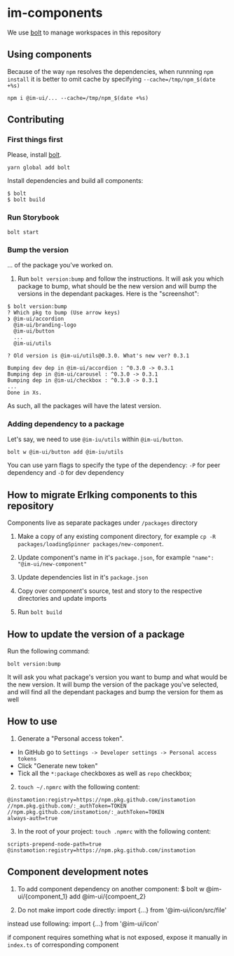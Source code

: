 # im-components

We use [bolt](https://www.npmjs.com/package/bolt) to manage workspaces in this repository

## Using components

Because of the way `npm` resolves the dependencies, when runnning `npm install` it is better to omit cache by specifying `--cache=/tmp/npm_$(date +%s)`

```
npm i @im-ui/... --cache=/tmp/npm_$(date +%s)
```

## Contributing

### First things first

Please, install [bolt](https://www.npmjs.com/package/bolt).

```
yarn global add bolt
```

Install dependencies and build all components:

```
$ bolt
$ bolt build
```

### Run Storybook

```
bolt start
```

### Bump the version

... of the package you've worked on.

1. Run `bolt version:bump` and follow the instructions. It will ask you which package to bump, what should be the new version and will bump the versions in the dependant packages. Here is the "screenshot":

```
$ bolt version:bump
? Which pkg to bump (Use arrow keys)
❯ @im-ui/accordion
  @im-ui/branding-logo
  @im-ui/button
  ...
  @im-ui/utils

? Old version is @im-ui/utils@0.3.0. What's new ver? 0.3.1

Bumping dev dep in @im-ui/accordion : ^0.3.0 -> 0.3.1
Bumping dep in @im-ui/carousel : ^0.3.0 -> 0.3.1
Bumping dep in @im-ui/checkbox : ^0.3.0 -> 0.3.1
...
Done in Xs.
```

As such, all the packages will have the latest version.

### Adding dependency to a package

Let's say, we need to use `@im-iu/utils` within `@im-ui/button`.

```
bolt w @im-ui/button add @im-iu/utils
```

You can use yarn flags to specify the type of the dependency: `-P` for peer dependency and `-D` for dev dependency

## How to migrate Erlking components to this repository

Components live as separate packages under `/packages` directory

1. Make a copy of any existing component directory, for example `cp -R packages/loadingSpinner packages/new-component`.

2. Update component's name in it's `package.json`, for example `"name": "@im-ui/new-component"`

3. Update dependencies list in it's `package.json`

4. Copy over component's source, test and story to the respective directories and update imports

5. Run `bolt build`

## How to update the version of a package

Run the following command:

```
bolt version:bump
```

It will ask you what package's version you want to bump and what would be the new version.
It will bump the version of the package you've selected, and will find all the dependant packages and bump the version for them as well

## How to use

1. Generate a "Personal access token".

  - In GitHub go to `Settings -> Developer settings -> Personal access tokens`
  - Click "Generate new token"
  - Tick all the `*:package` checkboxes as well as `repo` checkbox;

2. `touch ~/.npmrc` with the following content:

```
@instamotion:registry=https://npm.pkg.github.com/instamotion
//npm.pkg.github.com/:_authToken=TOKEN
//npm.pkg.github.com/instamotion/:_authToken=TOKEN
always-auth=true
```

3. In the root of your project: `touch .npmrc` with the following content:

```
scripts-prepend-node-path=true
@instamotion:registry=https://npm.pkg.github.com/instamotion
```

## Component development notes

1. To add component dependency on another component:
$ bolt w @im-ui/{component_1} add @im-ui/{compoent_2}

2. Do not make import code directly:
import {...} from '@im-ui/icon/src/file'

instead use following:
import {...} from '@im-ui/icon'

if component requires something what is not exposed, expose it manually in `index.ts` of corresponding component
